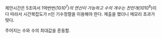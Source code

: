 제안시간은 5초여서 1억번번(10*10<sup>7</sup>)의 연산이 가능하고 수의 개수는 천만개(10*10<sup>6</sup>)이다
따라서 시간복잡도가 n인 기수정렬을 이용해야 한다.
제출을 했더니 메모리 초과가 떳다.

주어지는 수와 수의 최대값을 혼동함.